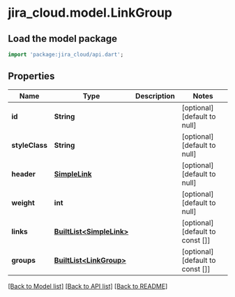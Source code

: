 # jira_cloud.model.LinkGroup

## Load the model package
```dart
import 'package:jira_cloud/api.dart';
```

## Properties
Name | Type | Description | Notes
------------ | ------------- | ------------- | -------------
**id** | **String** |  | [optional] [default to null]
**styleClass** | **String** |  | [optional] [default to null]
**header** | [**SimpleLink**](SimpleLink.md) |  | [optional] [default to null]
**weight** | **int** |  | [optional] [default to null]
**links** | [**BuiltList&lt;SimpleLink&gt;**](SimpleLink.md) |  | [optional] [default to const []]
**groups** | [**BuiltList&lt;LinkGroup&gt;**](LinkGroup.md) |  | [optional] [default to const []]

[[Back to Model list]](../README.md#documentation-for-models) [[Back to API list]](../README.md#documentation-for-api-endpoints) [[Back to README]](../README.md)


